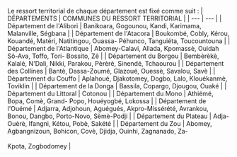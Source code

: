 Le ressort territorial de chaque département est fixé comme suit :
| DÉPARTEMENTS | COMMUNES DU RESSORT TERRITORIAL |
| --- | --- |
| Département de l'Alibori | Banikoara, Gogounou, Kandi, Karimama, Malanville, Ségbana |
| Département de l'Atacora | Boukombé, Cobly, Kérou, Kouandé, Matéri, Natitingou, Ouassa- Péhunco, Tanguiéta, Toucountouna |
| Département de l'Atlantique | Abomey-Calavi, Allada, Kpomassè, Ouidah Sô-Ava, Toffo, Tori- Bossito, Zê |
| Département du Borgou | Bembèrèkè, Kalalé, N'Dali, Nikki, Parakou, Pèrèrè, Sinendé, Tchaourou |
| Département des Collines | Bantè, Dassa-Zoumé, Glazoué, Ouessè, Savalou, Savè |
| Département du Couffo | Aplahoué, Djakotomey, Dogbo, Lalo, Klouékanmè, Toviklin |
| Département de la Donga | Bassila, Copargo, Djougou, Ouaké |
| Département du Littoral | Cotonou |
| Département du Mono | Athiémé, Bopa, Comè, Grand- Popo, Houéyogbé, Lokossa |
| Département de l'Ouémé | Adjarra, Adjohoun, Aguégués, Akpro-Missérété, Avrankou, Bonou, Dangbo, Porto-Novo, Sèmè-Podji |
| Département du Plateau | Adja-Ouèrè, Ifangni, Kétou, Pobè, Sakété |
| Département du Zou | Abomey, Agbangnizoun, Bohicon, Covè, Djidja, Ouinhi, Zagnanado, Za-<br><br>Kpota, Zogbodomey |